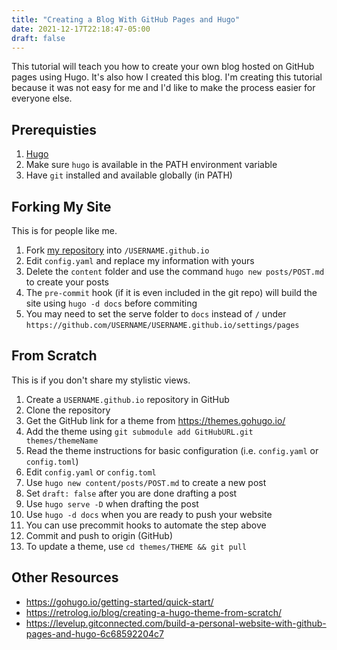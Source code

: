 ```yaml
---
title: "Creating a Blog With GitHub Pages and Hugo"
date: 2021-12-17T22:18:47-05:00
draft: false
---
```


This tutorial will teach you how to create your own blog hosted on GitHub pages using Hugo.
It's also how I created this blog. I'm creating this tutorial because it was not easy for me and I'd like to make the process easier for everyone else.

## Prerequisties

1. [Hugo](https://gohugo.io/getting-started/installing#binary-cross-platform)
2. Make sure `hugo` is available in the PATH environment variable
3. Have `git` installed and available globally (in PATH)

## Forking My Site

This is for people like me.

1. Fork [my repository](https://github.com/elibroftw/elibroftw.github.io) into `/USERNAME.github.io`
2. Edit `config.yaml` and replace my information with yours
3. Delete the `content` folder and use the command `hugo new posts/POST.md` to create your posts
4. The `pre-commit` hook (if it is even included in the git repo) will build the site using `hugo -d docs` before commiting
5. You may need to set the serve folder to `docs` instead of `/` under `https://github.com/USERNAME/USERNAME.github.io/settings/pages`

## From Scratch

This is if you don't share my stylistic views.

1. Create a `USERNAME.github.io` repository in GitHub
2. Clone the repository
3. Get the GitHub link for a theme from https://themes.gohugo.io/
4. Add the theme using `git submodule add GitHubURL.git themes/themeName`
5. Read the theme instructions for basic configuration (i.e. `config.yaml` or `config.toml`)
6. Edit `config.yaml` or `config.toml`
7. Use `hugo new content/posts/POST.md` to create a new post
8. Set `draft: false` after you are done drafting a post
9. Use `hugo serve -D` when drafting the post
10. Use `hugo -d docs` when you are ready to push your website
11. You can use precommit hooks to automate the step above
12. Commit and push to origin (GitHub)
13. To update a theme, use `cd themes/THEME && git pull`

## Other Resources

- https://gohugo.io/getting-started/quick-start/
- https://retrolog.io/blog/creating-a-hugo-theme-from-scratch/
- https://levelup.gitconnected.com/build-a-personal-website-with-github-pages-and-hugo-6c68592204c7
